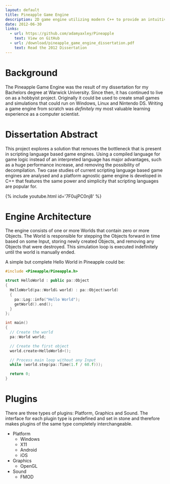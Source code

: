 ```yaml
---
layout: default
title: Pineapple Game Engine
description: 2D game engine utilizing modern C++ to provide an intuitive API and a decoupled plugin system
date: 2012-06-30
links:
  - url: https://github.com/adamyaxley/Pineapple
    text: View on GitHub
  - url: /download/pineapple_game_engine_dissertation.pdf
    text: Read the 2012 Dissertation
---
```

# Background

The Pineapple Game Engine was the result of my dissertation for my Bachelors degree at Warwick University. Since then, it has continued to live on as a hobbyist project. Originally it could be used to create small games and simulations that could run on Windows, Linux and Nintendo DS. Writing a game engine from scratch was _definitely_ my most valuable learning experience as a computer scientist.

# Dissertation Abstract

This project explores a solution that removes the bottleneck that is present in scripting language based game engines. Using a compiled language for game logic instead of an interpreted language has major advantages, such as a huge performance increase, and removing the possibility of decompilation. Two case studies of current scripting language based game engines are analysed and a platform agnostic game engine is developed in C++ that features the same power and simplicity that scripting languages are popular for.

{% include youtube.html id='7F0ujPC0nj8' %}

# Engine Architecture
The engine consists of one or more Worlds that contain zero or more Objects. The World is responsible for stepping the Objects forward in time based on some Input, storing newly created Objects, and removing any Objects that were destroyed. This simulation loop is executed indefinitely until the world is manually ended.

A simple but complete Hello World in Pineapple could be:

```c++
#include <Pineapple/Pineapple.h>

struct HelloWorld : public pa::Object
{
  HelloWorld(pa::World& world) : pa::Object(world)
  {
    pa::Log::info("Hello World");
    getWorld().end();
  }
};

int main()
{
  // Create the world
  pa::World world;

  // Create the first object
  world.create<HelloWorld>();

  // Process main loop without any Input
  while (world.step(pa::Time(1.f / 60.f)));

  return 0;
}
```

# Plugins
There are three types of plugins: Platform, Graphics and Sound. The interface for each plugin type is predefined and set in stone and therefore makes plugins of the same type completely interchangeable.

* Platform
  * Windows
  * X11
  * Android
  * iOS
* Graphics
  * OpenGL
* Sound
  * FMOD